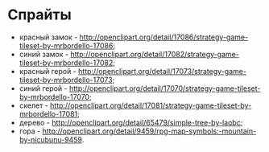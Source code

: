 # Спрайты

* красный замок - http://openclipart.org/detail/17086/strategy-game-tileset-by-mrbordello-17086;
* синий замок - http://openclipart.org/detail/17082/strategy-game-tileset-by-mrbordello-17082;
* красный герой - http://openclipart.org/detail/17073/strategy-game-tileset-by-mrbordello-17073;
* синий герой - http://openclipart.org/detail/17070/strategy-game-tileset-by-mrbordello-17070;
* скелет - http://openclipart.org/detail/17081/strategy-game-tileset-by-mrbordello-17081;
* дерево - http://openclipart.org/detail/65479/simple-tree-by-laobc;
* гора - http://openclipart.org/detail/9459/rpg-map-symbols:-mountain-by-nicubunu-9459.
